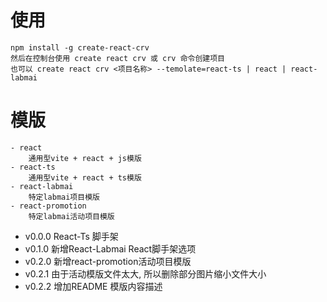 # 使用
    npm install -g create-react-crv
    然后在控制台使用 create react crv 或 crv 命令创建项目
    也可以 create react crv <项目名称> --temolate=react-ts | react | react-labmai

# 模版
    - react
        通用型vite + react + js模版
    - react-ts
        通用型vite + react + ts模版
    - react-labmai
        特定labmai项目模版
    - react-promotion
        特定labmai活动项目模版

- v0.0.0
    React-Ts 脚手架
- v0.1.0
    新增React-Labmai React脚手架选项
- v0.2.0
    新增react-promotion活动项目模版
- v0.2.1
    由于活动模版文件太大, 所以删除部分图片缩小文件大小
- v0.2.2
    增加README 模版内容描述
